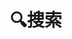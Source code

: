 ---
title: "🔍搜索" # in any language you want
layout: "search" # is necessary
# url: "/archive"
# description: "Description for Search"
summary: "search"
placeholder: "搜索"
---